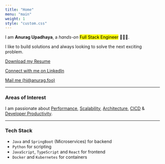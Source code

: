 ```yaml
---
title: "Home"
menu: "main"
weight: 1
style: "custom.css"
---
```


I am **Anurag Upadhaya**, a _hands-on_ <mark>Full Stack Engineer</mark> 👨🏻‍💻.

I like to build solutions and always looking to solve the next exciting problem.

[Download my Resume](https://drive.google.com/file/d/1c9kJL-NLEQ2kpCx6fHCoTCdK2LgjBNDK/view?usp=sharing)

[Connect with me on LinkedIn](https://www.linkedin.com/in/anurag-upadhaya)

[Mail me (hi@anurag.foo)](mailto:hi@anurag.foo)

<hr>

### Areas of Interest

I am passionate about <u>Performance</u>, <u>Scalability</u>, <u>Architecture</u>, <u>CICD</u> & <u>Developer Productivity</u>.

<hr>

### Tech Stack

* `Java` and `SpringBoot` (Microservices) for backend
* `Python` for scripting
* `JavaScript`, `TypeScript` and `React` for frontend
* `Docker` and `Kubernetes` for containers
